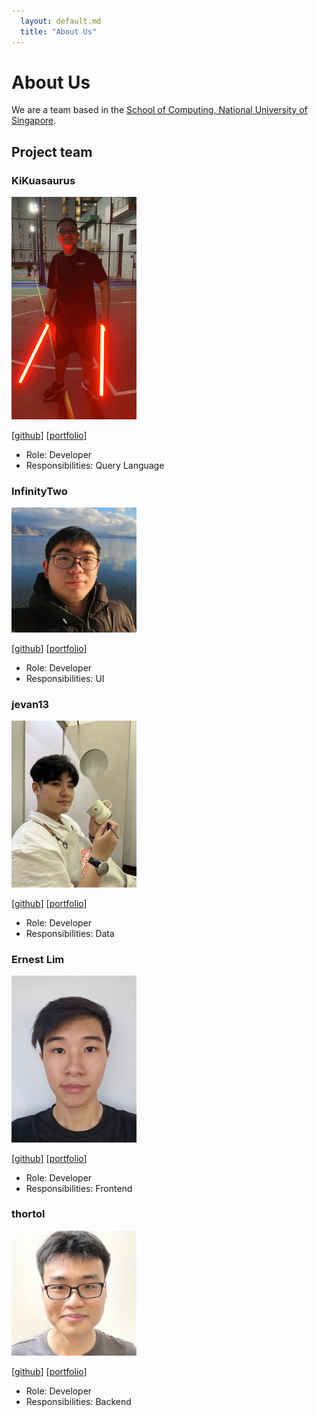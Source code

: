 ```yaml
---
  layout: default.md
  title: "About Us"
---
```


# About Us

We are a team based in the [School of Computing, National University of Singapore](http://www.comp.nus.edu.sg).

## Project team

### KiKuasaurus

<img src="images/kikuasaurus.png" width="200px">

[[github](https://github.com/kikuasaurus)]
[[portfolio](team/kikuasaurus.md)]

* Role: Developer
* Responsibilities: Query Language

### InfinityTwo

<img src="images/infinitytwo.png" width="200px">

[[github](http://github.com/infinitytwo)]
[[portfolio](team/infinitytwo.md)]

* Role: Developer
* Responsibilities: UI

### jevan13

<img src="images/jevan13.png" width="200px">

[[github](http://github.com/jevan13)] [[portfolio](team/jevan13.md)]

* Role: Developer
* Responsibilities: Data

### Ernest Lim

<img src="images/limernest.png" width="200px">

[[github](http://github.com/limernest)]
[[portfolio](team/limernest.md)]

* Role: Developer
* Responsibilities: Frontend

### thortol

<img src="images/thortol.png" width="200px">

[[github](http://github.com/thortol)]
[[portfolio](team/thortol.md)]

* Role: Developer
* Responsibilities: Backend
